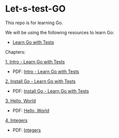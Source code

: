 # Let-s-test-GO
This repo is for learning Go.

We will be using the following resources to learn Go:
- [Learn Go with Tests](https://quii.gitbook.io/learn-go-with-tests/)

Chapters:

[1. Intro - Learn Go with Tests](https://quii.gitbook.io/learn-go-with-tests/)
- PDF: [Intro - Learn Go with Tests](./1.%20Intro%20-%20Learn%20Go%20with%20tests/Learn%20Go%20with%20tests.pdf)

[2. Install Go - Learn Go with Tests](https://quii.gitbook.io/learn-go-with-tests/)
- PDF: [Install Go - Learn Go with Tests](./2.%20Install%20Go%20-%20Learn%20Go%20with%20tests/Install%20Go%20-%20Learn%20Go%20with%20tests.pdf)

[3. Hello, World](https://quii.gitbook.io/learn-go-with-tests/)
- PDF: [Hello, World](./3.%20Hello,%20World/Hello,%20World%20-%20Learn%20Go%20with%20tests.pdf)

[4. Integers](https://quii.gitbook.io/learn-go-with-tests/)
- PDF: [Integers](./4.%20Integers/Integers%20-%20Learn%20Go%20with%20tests.pdf)
